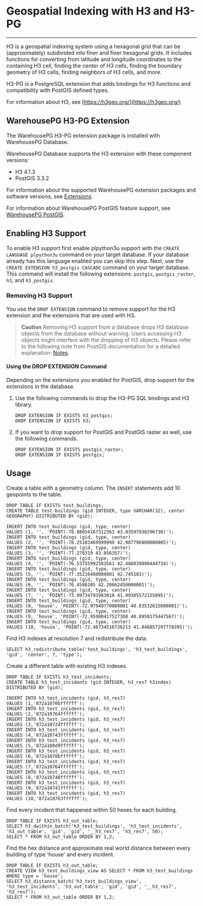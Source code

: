 # Geospatial Indexing with H3 and H3-PG
---

H3 is a geospatial indexing system using a hexagonal grid that can be (approximately) subdivided into finer and finer hexagonal grids. It includes functions for converting from latitude and longitude coordinates to the containing H3 cell, finding the center of H3 cells, finding the boundary geometry of H3 cells, finding neighbors of H3 cells, and more.

H3-PG is a PostgreSQL extension that adds bindings for H3 functions and compatibility with PostGIS defined types.

For information about H3, see [https://h3geo.org/](https://h3geo.org/)

## <a id="topic1"></a>WarehousePG H3-PG Extension

The WarehousePG H3-PG extension package is installed with WarehousePG Database.

WarehousePG Database supports the H3 extension with these component versions:

- H3 4.1.3
- PostGIS 3.3.2

For information about the supported WarehousePG extension packages and software versions, see [Extensions](../install_guide/platform-requirements.html#topic_eyc_l2h_zz).

For information about WarehousePG PostGIS feature support, see [WarehousePG PostGIS](postGIS.html).

## <a id="topic2"></a>Enabling H3 Support

To enable H3 support first enable plpython3u support with the `CREATE LANGUAGE plpython3u` command on your target database. If your database already has this language enabled you can skip this step.
Next, use the `CREATE EXTENSION h3_postgis CASCADE` command on your target database. This command will install the following extensions: `postgis`, `postgis_raster`, `h3`, and `h3_postgis`.


### <a id="topic3"></a>Removing H3 Support

You use the `DROP EXTENSION` command to remove support for the H3 extension and the extensions that are used with H3.

> **Caution** Removing H3 support from a database drops H3 database objects from the database without warning. Users accessing H3 objects might interfere with the dropping of H3 objects. Please refer to the following note from PostGIS documentation for a detailed explanation: [Notes](postGIS.html#postgis_note).

#### <a id="drop_postgis_cmd"></a>Using the DROP EXTENSION Command

Depending on the extensions you enabled for PostGIS, drop support for the extensions in the database.

1.  Use the following commands to drop the H3-PG SQL bindings and H3 library.

    ```
    DROP EXTENSION IF EXISTS h3_postgis;
    DROP EXTENSION IF EXISTS h3;
    ```

2.  If you want to drop support for PostGIS and PostGIS raster as well, use the following commands.

    ```
    DROP EXTENSION IF EXISTS postgis_raster;
    DROP EXTENSION IF EXISTS postgis;
    ```

## <a id="topic7"></a>Usage

Create a table with a geometry column. The `INSERT` statements add 10 geopoints to the table.

```
DROP TABLE IF EXISTS test_buildings;
CREATE TABLE test_buildings (gid INTEGER, type VARCHAR(32), center GEOGRAPHY) DISTRIBUTED BY (gid);

INSERT INTO test_buildings (gid, type, center)
VALUES (1, '', 'POINT(-78.88054167312363 43.03597938296738)');
INSERT INTO test_buildings (gid, type, center)
VALUES (2, '', 'POINT(-78.25103469999999 42.987796800000005)');
INSERT INTO test_buildings (gid, type, center)
VALUES (3, '', 'POINT(-77.278319 43.056357)');
INSERT INTO test_buildings (gid, type, center)
VALUES (4, '', 'POINT(-76.53755992503561 42.486039090444734)');
INSERT INTO test_buildings (gid, type, center)
VALUES (5, '', 'POINT(-77.35210400000001 42.745183)');
INSERT INTO test_buildings (gid, type, center)
VALUES (6, '', 'POINT(-76.4586205 42.20662450000001)');
INSERT INTO test_buildings (gid, type, center)
VALUES (7, '', 'POINT(-73.99734793983018 41.99385572155095)');
INSERT INTO test_buildings (gid, type, center)
VALUES (8, 'house', 'POINT(-72.97949770000001 40.83532615000001)');
INSERT INTO test_buildings (gid, type, center)
VALUES (9, 'house', 'POINT(-72.95980417527308 40.8958175447567)');
INSERT INTO test_buildings (gid, type, center)
VALUES (10, 'house', 'POINT(-72.46734516736213 41.046857297778395)');
```

Find H3 indexes at resolution 7 and redistribute the data.
```
SELECT h3_redistribute_table('test_buildings', 'h3_test_buildings', 'gid', 'center', 7, 'type');
```

Create a different table with existing H3 indexes.
```
DROP TABLE IF EXISTS h3_test_incidents;
CREATE TABLE h3_test_incidents (gid INTEGER, h3_res7 h3index) DISTRIBUTED BY (gid);

INSERT INTO h3_test_incidents (gid, h3_res7)
VALUES (1,'872a1070bffffff');
INSERT INTO h3_test_incidents (gid, h3_res7)
VALUES (2,'872a10764ffffff');
INSERT INTO h3_test_incidents (gid, h3_res7)
VALUES (3,'872a1072dffffff');
INSERT INTO h3_test_incidents (gid, h3_res7)
VALUES (4,'872a10743ffffff');
INSERT INTO h3_test_incidents (gid, h3_res7)
VALUES (5,'872a100d9ffffff');
INSERT INTO h3_test_incidents (gid, h3_res7)
VALUES (6,'872a1070bffffff');
INSERT INTO h3_test_incidents (gid, h3_res7)
VALUES (7,'872a10764ffffff');
INSERT INTO h3_test_incidents (gid, h3_res7)
VALUES (8,'872a10740ffffff');
INSERT INTO h3_test_incidents (gid, h3_res7)
VALUES (9,'872a10741ffffff');
INSERT INTO h3_test_incidents (gid, h3_res7)
VALUES (10,'872a10763ffffff');
```

Find every incident that happened within 50 hexes for each building.

```
DROP TABLE IF EXISTS h3_out_table;
SELECT h3_dwithin_batch('h3_test_buildings', 'h3_test_incidents', 'h3_out_table', 'gid', 'gid', '__h3_res7', 'h3_res7', 50);
SELECT * FROM h3_out_table ORDER BY 1,2;
```

Find the hex distance and approximate real world distance between every building of type 'house' and every incident.
```
DROP TABLE IF EXISTS h3_out_table;
CREATE VIEW h3_test_buildings_view AS SELECT * FROM h3_test_buildings WHERE type = 'house';
SELECT h3_distance_batch('h3_test_buildings_view', 'h3_test_incidents', 'h3_out_table', 'gid', 'gid', '__h3_res7', 'h3_res7');
SELECT * FROM h3_out_table ORDER BY 1,2;
```
